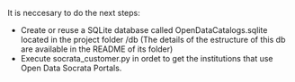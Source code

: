 
It is neccesary to do the next steps:
- Create or reuse a SQLite database called OpenDataCatalogs.sqlite located in the project folder /db
    (The details of the estructure of this db are available in the README of its folder)
- Execute socrata_customer.py in ordet to get the institutions that use Open Data Socrata Portals.
    
